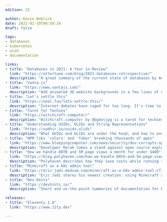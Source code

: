 ```yaml
---
edition: 22

author: Kevin Woblick
date: 2022-01-10T08:59:14
draft: false

tags:
- databases
- kubernetes
- uuid
- documentation

links:
- title: "Databases in 2021: A Year in Review"
  link: "https://ottertune.com/blog/2021-databases-retrospective/"
  description: "A great summary of the current state of databases by Andy Pavlo."
- title: "Vanta.js"
  link: "https://www.vantajs.com/"
  description: "Add animated 3D website backgrounds in a few lines of code."
- title: "Let's settle this"
  link: "https://neal.fun/lets-settle-this/"
  description: "Internet debates have raged for too long. It's time to settle the big questions so we can move on."
- title: "Tarot for Techies"
  link: "https://witchcraft.computer/"
  description: "Witchcraft.computer by @bgdotjpg is a tarot for techies."
- title: "Understanding UUIDs, ULIDs and String Representations"
  link: "https://sudhir.io/uuids-ulids"
  description: "What UUIDs and ULIDs are under the hood, and how to encode and use them."
- title: "NPM libs 'colors' and 'faker' breaking thousands of apps"
  link: "https://www.bleepingcomputer.com/news/security/dev-corrupts-npm-libs-colors-and-faker-breaking-thousands-of-apps/"
  description: "Developer Marak takes a stand against open source exploitation by big companies by breaking his libraries."
- title: "How we handle 80TB and 5M page views a month for under $400"
  link: "https://blog.polyhaven.com/how-we-handle-80tb-and-5m-page-views-a-month-for-under-400/"
  description: "Polyhaven describes how they save costs while running their website on Cloudflare, Vercel and Vultr."
- title: "Minecraft as a k8s admin tool"
  link: "https://eric-jadi.medium.com/minecraft-as-a-k8s-admin-tool-cf16f890de42"
  description: "Eric Jadi shares his newest creation: using Minecraft as a Kubernetes admin tool."
- title: "Dev Hints"
  link: "https://devhints.io/"
  description: "Short and on-the-point summaries of documentation for Bash, Go, React and many other tools and libraries."

releases:
- title: "Eleventy 1.0"
  link: "https://www.11ty.dev"

---
```

